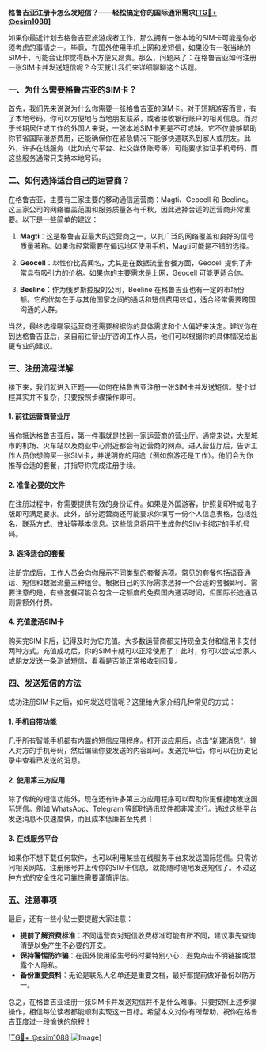 **格鲁吉亚注册卡怎么发短信？——轻松搞定你的国际通讯需求[[TG💪+ @esim1088](https://t.me/s/esim1088)]**

如果你最近计划去格鲁吉亚旅游或者工作，那么拥有一张本地的SIM卡可能是你必须考虑的事情之一。毕竟，在国外使用手机上网和发短信，如果没有一张当地的SIM卡，可能会让你觉得既不方便又昂贵。那么，问题来了：在格鲁吉亚如何注册一张SIM卡并发送短信呢？今天就让我们来详细聊聊这个话题。

### 一、为什么需要格鲁吉亚的SIM卡？

首先，我们先来说说为什么你需要一张格鲁吉亚的SIM卡。对于短期游客而言，有了本地号码，你可以方便地与当地朋友联系，或者接收银行账户的相关信息。而对于长期居住或工作的外国人来说，一张本地SIM卡更是不可或缺。它不仅能够帮助你节省国际漫游费用，还能确保你在紧急情况下能够快速联系到家人或朋友。此外，许多在线服务（比如支付平台、社交媒体账号等）可能要求验证手机号码，而这些服务通常只支持本地号码。

### 二、如何选择适合自己的运营商？

在格鲁吉亚，主要有三家主要的移动通信运营商：Magti、Geocell 和 Beeline。这三家公司的网络覆盖范围和服务质量各有千秋，因此选择合适的运营商非常重要。以下是一些简单的建议：

1. **Magti**：这是格鲁吉亚最大的运营商之一，以其广泛的网络覆盖和良好的信号质量著称。如果你经常需要在偏远地区使用手机，Magti可能是不错的选择。
   
2. **Geocell**：以性价比高闻名，尤其是在数据流量套餐方面，Geocell 提供了非常具有吸引力的价格。如果你的主要需求是上网，Geocell 可能更适合你。

3. **Beeline**：作为俄罗斯控股的公司，Beeline 在格鲁吉亚也有一定的市场份额。它的优势在于与其他国家之间的通话和短信费用较低，适合经常需要跨国沟通的人群。

当然，最终选择哪家运营商还需要根据你的具体需求和个人偏好来决定。建议你在到达格鲁吉亚后，亲自前往营业厅咨询工作人员，他们可以根据你的具体情况给出更专业的建议。

### 三、注册流程详解

接下来，我们就进入正题——如何在格鲁吉亚注册一张SIM卡并发送短信。整个过程其实并不复杂，只要按照步骤操作即可。

#### 1. 前往运营商营业厅

当你抵达格鲁吉亚后，第一件事就是找到一家运营商的营业厅。通常来说，大型城市的机场、火车站以及商业中心附近都会有运营商的网点。进入营业厅后，告诉工作人员你想购买一张SIM卡，并说明你的用途（例如旅游还是工作）。他们会为你推荐合适的套餐，并指导你完成注册手续。

#### 2. 准备必要的文件

在注册过程中，你需要提供有效的身份证件。如果是外国游客，护照复印件或电子版即可满足要求。此外，部分运营商还可能要求你填写一份个人信息表格，包括姓名、联系方式、住址等基本信息。这些信息将用于生成你的SIM卡绑定的手机号码。

#### 3. 选择适合的套餐

注册完成后，工作人员会向你展示不同类型的套餐选项。常见的套餐包括语音通话、短信和数据流量三种组合。根据自己的实际需求选择一个合适的套餐即可。需要注意的是，有些套餐可能会包含一定额度的免费国内通话时间，但国际长途通话则需额外付费。

#### 4. 充值激活SIM卡

购买完SIM卡后，记得及时为它充值。大多数运营商都支持现金支付和信用卡支付两种方式。充值成功后，你的SIM卡就可以正常使用了！此时，你可以尝试给家人或朋友发送一条测试短信，看看是否能正常接收到回复。

### 四、发送短信的方法

成功注册SIM卡之后，如何发送短信呢？这里给大家介绍几种常见的方式：

#### 1. 手机自带功能

几乎所有智能手机都有内置的短信应用程序。打开该应用后，点击“新建消息”，输入对方的手机号码，然后编辑你要发送的内容即可。发送完毕后，你可以在历史记录中查看已发送的消息。

#### 2. 使用第三方应用

除了传统的短信功能外，现在还有许多第三方应用程序可以帮助你更便捷地发送国际短信。例如 WhatsApp、Telegram 等即时通讯软件都非常流行。通过这些平台发送消息不仅速度快，而且成本低廉甚至免费！

#### 3. 在线服务平台

如果你不想下载任何软件，也可以利用某些在线服务平台来发送国际短信。只需访问相关网站，注册账号并上传你的SIM卡信息，就能随时随地发送短信了。不过这种方式的安全性和可靠性需要谨慎评估。

### 五、注意事项

最后，还有一些小贴士要提醒大家注意：

- **提前了解资费标准**：不同运营商对短信收费标准可能有所不同，建议事先查询清楚以免产生不必要的开支。
- **保持警惕防诈骗**：在国外使用陌生号码时要特别小心，避免点击不明链接或泄露个人隐私。
- **备份重要资料**：无论是联系人名单还是重要文档，最好都提前做好备份以防万一。

总之，在格鲁吉亚注册一张SIM卡并发送短信并不是什么难事。只要按照上述步骤操作，相信每位读者都能顺利实现这一目标。希望本文对你有所帮助，祝你在格鲁吉亚度过一段愉快的旅程！

[[TG💪+ @esim1088](https://t.me/s/esim1088) ![Image](https://i.postimg.cc/4NQfJmqS/Snipaste-2025-05-13-00-14-12.png)]